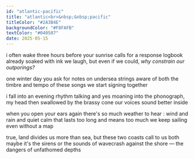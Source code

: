 ```yaml
---
id: "atlantic-pacific"
title: "atlantic<br>&nbsp;&nbsp;pacific"
titleColor: "#2A3B4E"
backgroundColor: "#F8FAFB"
textColor: "#040507"
date: 2025-05-15
---
```


i often wake three hours before
your sunrise calls for a response
logbook already soaked with ink
we laugh, but even if we could,
<em>why constrain our outporings?</em>

one winter day you ask for
notes on undersea strings
aware of both the timbre
and tempo of these songs
we start signing together

i fall into an evening rhythm
talking and yes moaning into
the phonograph, my head then
swallowed by the brassy cone
our voices sound better inside

when you open your ears again
there's so much weather to hear :
wind and rain and quiet calm that
lasts too long and means too much
we keep sailing even without a map

true, land divides us more than sea,
but these two coasts call to us both
maybe it's the sirens or the sounds 
of wavecrash against the shore —
the dangers of unfathomed depths 